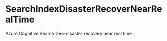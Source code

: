 # SearchIndexDisasterRecoverNearRealTime
Azure Cognitive Search Geo-disaster recovery near real time

